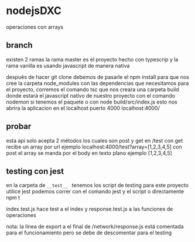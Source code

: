 # nodejsDXC
operaciones con arrays 

## branch
existen 2 ramas  la rama master es el proyecto hecho con typescrip y la rama vanilla es usando javascript
de manera  nativa

después de hacer git clone debemos de pasarle el npm install para que nos cree la carpeta
node_modules con las dependencias que necesitamos para el proyecto,
corremos el comando tsc que nos creara una carpeta build  donde estará el javascript nativo de nuestro proyecto
con el comando nodemon si tenemos el paquete o con node  build/src/index.js
esto nos abrira la aplicacion en el localhost puerto 4000 localhost:4000/



## probar
esta api  solo acepta 2 métodos los cuales son post y get en  /test
con get recibe un array por url ejemplo localhost:4000/test?array=[1,2,3,4,5]
con post  el array  se manda por el  body  en texto plano ejemplo [1,2,3,4,5]



## testing con jest
en la carpeta de `__test__ ` tenemos los script de testing para este proyecto utilice
jest podemos correr con  el comando jest y el script o directamente npm t

index.test.js hace test a  el index y response.test.js a las funciones de  operaciones

nota: la línea de export a el final de /network/response.js está comentada para el funcionamiento pero se
debe de descomentar para el testing

